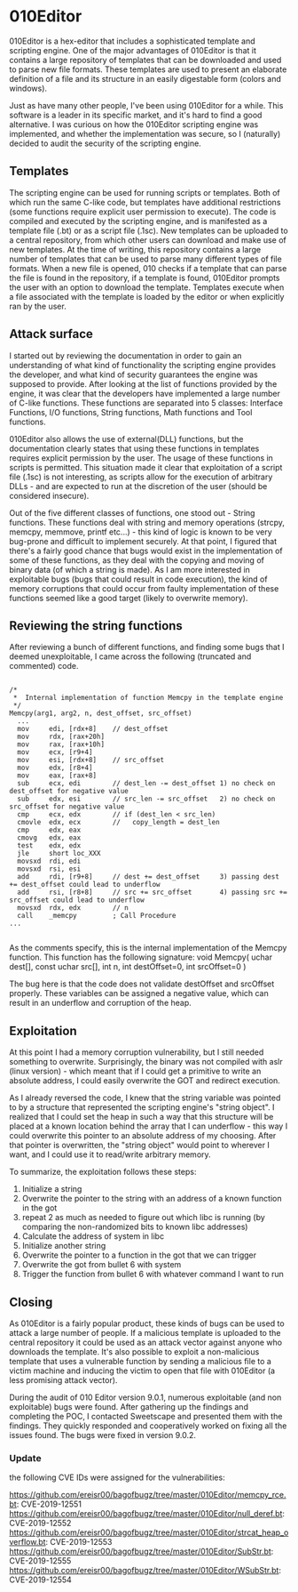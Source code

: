 # 010Editor

010Editor is a hex-editor that includes a sophisticated template and scripting engine.
One of the major advantages of 010Editor is that it contains a large repository of templates that can be downloaded and used to parse new file formats. These templates are used to present an elaborate definition of a file and its structure in an easily digestable form (colors and windows). 

Just as have many other people, I've been using 010Editor for a while. This software is a leader in its specific market, and it's hard to find a good alternative. I was curious on how the 010Editor scripting engine was implemented, and whether the implementation was secure, so I (naturally) decided to audit the security of the scripting engine.

## Templates

The scripting engine can be used for running scripts or templates. Both of which run the same C-like code, but templates have additional restrictions (some functions require explicit user permission to execute). The code is compiled and executed by the scripting engine, and is manifested as a template file (.bt) or as a script file (.1sc). New templates can be uploaded to a central repository, from which other users can download and make use of new templates. At the time of writing, this repository contains a large number of templates that can be used to parse many different types of file formats. When a new file is opened, 010 checks if a template that can parse the file is found in the repository, if a template is found, 010Editor prompts the user with an option to download the template. Templates execute when a file associated with the template is loaded by the editor or when explicitly ran by the user.

## Attack surface

I started out by reviewing the documentation in order to gain an understanding of what kind of functionality the scripting engine provides the developer, and what kind of security guarantees the engine was supposed to provide. After looking at the list of functions provided by the engine, it was clear that the developers have implemented a large number of C-like functions. These functions are separated into 5 classes: Interface Functions, I/O functions, String functions, Math functions and Tool functions. 

010Editor also allows the use of external(DLL) functions, but the documentation clearly states that using these functions in templates requires explicit permission by the user. The usage of these functions in scripts is permitted. This situation made it clear that exploitation of a script file (.1sc) is not interesting, as scripts allow for the execution of arbitrary DLLs - and are expected to run at the discretion of the user (should be considered insecure).

Out of the five different classes of functions, one stood out - String functions. These functions deal with string and memory operations (strcpy, memcpy, memmove, printf etc...) - this kind of logic is known to be very bug-prone and difficult to implement securely. At that point, I figured that there's a fairly good chance that bugs would exist in the implementation of some of these functions, as they deal with the copying and moving of binary data (of which a string is made). As I am more interested in exploitable bugs (bugs that could result in code execution), the kind of memory corruptions that could occur from faulty implementation of these functions seemed like a good target (likely to overwrite memory).


## Reviewing the string functions

After reviewing a bunch of different functions, and finding some bugs that I deemed unexploitable, I came across the following (truncated and commented) code.

```Assembly

/*
 *  Internal implementation of function Memcpy in the template engine
 */
Memcpy(arg1, arg2, n, dest_offset, src_offset)
  ...
  mov     edi, [rdx+8]    // dest_offset
  mov     rdx, [rax+20h]
  mov     rax, [rax+10h]
  mov     ecx, [r9+4]
  mov     esi, [rdx+8]    // src_offset
  mov     edx, [r8+4]
  mov     eax, [rax+8]
  sub     ecx, edi        // dest_len -= dest_offset 1) no check on dest_offset for negative value
  sub     edx, esi        // src_len -= src_offset   2) no check on src_offset for negative value
  cmp     ecx, edx        // if (dest_len < src_len)
  cmovle  edx, ecx        //   copy_length = dest_len
  cmp     edx, eax        
  cmovg   edx, eax        
  test    edx, edx        
  jle     short loc_XXX 
  movsxd  rdi, edi        
  movsxd  rsi, esi        
  add     rdi, [r9+8]     // dest += dest_offset     3) passing dest += dest_offset could lead to underflow
  add     rsi, [r8+8]     // src += src_offset       4) passing src += src_offset could lead to underflow
  movsxd  rdx, edx        // n
  call    _memcpy         ; Call Procedure
...


```

As the comments specify, this is the internal implementation of the Memcpy function. 
This function has the following signature:
void Memcpy( uchar dest[], const uchar src[], int n, int destOffset=0, int srcOffset=0 )

The bug here is that the code does not validate destOffset and srcOffset properly.
These variables can be assigned a negative value, which can result in an underflow and corruption of the heap.

## Exploitation

At this point I had a memory corruption vulnerability, but I still needed something to overwrite. Surprisingly, the binary was not compiled with aslr (linux version) - which meant that if I could get a primitive to write an absolute address, I could easily overwrite the GOT and redirect execution.

As I already reversed the code, I knew that the string variable was pointed to by a structure that represented the scripting engine's "string object".
I realized that I could set the heap in such a way that this structure will be placed at a known location behind the array that I can underflow - this way I could overwrite this pointer to an absolute address of my choosing.
After that pointer is overwritten, the "string object" would point to wherever I want, and I could use it to read/write arbitrary memory.

To summarize, the exploitation follows these steps:

1. Initialize a string
2. Overwrite the pointer to the string with an address of a known function in the got
3. repeat 2 as much as needed to figure out which libc is running (by comparing the non-randomized bits to known libc addresses)
4. Calculate the address of system in libc
5. Initialize another string
6. Overwrite the pointer to a function in the got that we can trigger
7. Overwrite the got from bullet 6 with system
8. Trigger the function from bullet 6 with whatever command I want to run

## Closing

As 010Editor is a fairly popular product, these kinds of bugs can be used to attack a large number of people.
If a malicious template is uploaded to the central repository it could be used as an attack vector against anyone who downloads the template.
It's also possible to exploit a non-malicious template that uses a vulnerable function by sending a malicious file to a victim machine and inducing the victim to open that file with 010Editor (a less promising attack vector).

During the audit of 010 Editor version 9.0.1, numerous exploitable (and non exploitable) bugs were found.
After gathering up the findings and completing the POC, I contacted Sweetscape and presented them with the findings.
They quickly responded and cooperatively worked on fixing all the issues found. The bugs were fixed in version 9.0.2.

### Update

the following CVE IDs were assigned for the vulnerabilities:

https://github.com/ereisr00/bagofbugz/tree/master/010Editor/memcpy_rce.bt: CVE-2019-12551  
https://github.com/ereisr00/bagofbugz/tree/master/010Editor/null_deref.bt: CVE-2019-12552  
https://github.com/ereisr00/bagofbugz/tree/master/010Editor/strcat_heap_overflow.bt: CVE-2019-12553  
https://github.com/ereisr00/bagofbugz/tree/master/010Editor/SubStr.bt: CVE-2019-12555  
https://github.com/ereisr00/bagofbugz/tree/master/010Editor/WSubStr.bt: CVE-2019-12554
